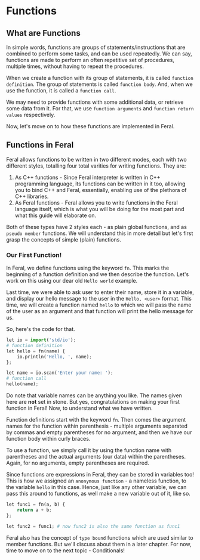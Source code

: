 # Functions

## What are Functions

In simple words, functions are groups of statements/instructions that are combined to perform some tasks, and can be used repeatedly. We can say, functions are made to perform an often repetitive set of procedures, multiple times, without having to repeat the procedures.

When we create a function with its group of statements, it is called `function definition`. The group of statements is called
`function body`. And, when we use the function, it is called a `function call`.

We may need to provide functions with some additional data, or retrieve some data from it. For that, we use `function arguments`
and `function return values` respectively.

Now, let's move on to how these functions are implemented in Feral.

## Functions in Feral

Feral allows functions to be written in two different modes, each with two different styles, totalling four total varities for writing functions.
They are:
1. As C++ functions - Since Feral interpreter is written in C++ programming language, its functions can be written in it too, allowing you to bind C++ and Feral, essentially, enabling use of the plethora of C++ libraries.
2. As Feral functions - Feral allows you to write functions in the Feral language itself, which is what you will be doing for the most part and what this guide will elaborate on.

Both of these types have 2 styles each - as plain global functions, and as `pseudo member` functions. We will understand this in more detail but let's first grasp the concepts of simple (plain) functions.

### Our First Function!
In Feral, we define functions using the keyword `fn`. This marks the beginning of a function definition and we then describe the function.
Let's work on this using our dear old `Hello world` example.

Last time, we were able to ask user to enter their name, store it in a variable, and display our hello message to the user in the `Hello, <user>` format.
This time, we will create a function named `hello` to which we will pass the name of the user as an argument and that function will print
the hello message for us.

So, here's the code for that.
```py
let io = import('std/io');
# function definition
let hello = fn(name) {
	io.println('Hello, ', name);
};

let name = io.scan('Enter your name: ');
# function call
hello(name);
```
Do note that variable names can be anything you like. The names given here are **not** set in stone.
But yes, congratulations on making your first function in Feral! Now, to understand what we have written.

Function definitions start with the keyword `fn`. Then comes the argument names for the function within parenthesis - multiple arguments separated by commas and empty parentheses for no argument, and then we have our function body within curly braces.

To use a function, we simply call it by using the function name with parentheses and the actual arguments (our data) within the parentheses.
Again, for no arguments, empty parentheses are required.

Since functions are expressions in Feral, they can be stored in variables too! This is how we assigned an `anonymous function` - a nameless function, to the variable `hello` in this case. Hence, just like any other variable, we can pass this around to functions, as well make a new variable out of it, like so.
```py
let func1 = fn(a, b) {
	return a + b;
};

let func2 = func1; # now func2 is also the same function as func1
```

Feral also has the concept of `type bound` functions which are used similar to member functions. But we'll discuss about them in a later chapter. For now, time to move on to the next topic - Conditionals!